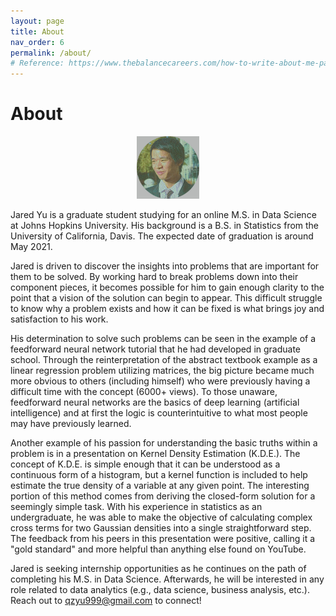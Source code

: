 ```yaml
---
layout: page
title: About
nav_order: 6
permalink: /about/
# Reference: https://www.thebalancecareers.com/how-to-write-about-me-page-examples-4142367
---
```

# About

<div style="text-align: center"><img src="/assets/img/self-photo.jpg" width="100" /></div>

Jared Yu is a graduate student studying for an online M.S. in Data Science at Johns Hopkins University. His background is a B.S. in Statistics from the University of California, Davis. The expected date of graduation is around May 2021.

Jared is driven to discover the insights into problems that are important for them to be solved. By working hard to break problems down into their component pieces, it becomes possible for him to gain enough clarity to the point that a vision of the solution can begin to appear. This difficult struggle to know why a problem exists and how it can be fixed is what brings joy and satisfaction to his work.

His determination to solve such problems can be seen in the example of a feedforward neural network tutorial that he had developed in graduate school. Through the reinterpretation of the abstract textbook example as a linear regression problem utilizing matrices, the big picture became much more obvious to others (including himself) who were previously having a difficult time with the concept (6000+ views). To those unaware, feedforward neural networks are the basics of deep learning (artificial intelligence) and at first the logic is counterintuitive to what most people may have previously learned.

Another example of his passion for understanding the basic truths within a problem is in a presentation on Kernel Density Estimation (K.D.E.). The concept of K.D.E. is simple enough that it can be understood as a continuous form of a histogram, but a kernel function is included to help estimate the true density of a variable at any given point. The interesting portion of this method comes from deriving the closed-form solution for a seemingly simple task. With his experience in statistics as an undergraduate, he was able to make the objective of calculating complex cross terms for two Gaussian densities into a single straightforward step. The feedback from his peers in this presentation were positive, calling it a "gold standard" and more helpful than anything else found on YouTube.

Jared is seeking internship opportunities as he continues on the path of completing his M.S. in Data Science. Afterwards, he will be interested in any role related to data analytics (e.g., data science, business analysis, etc.). Reach out to <a href="{{ site.data.social-media.email.href }}{{ site.data.social-media.email.id }}" title="Email me">qzyu999@gmail.com</a> to connect!
